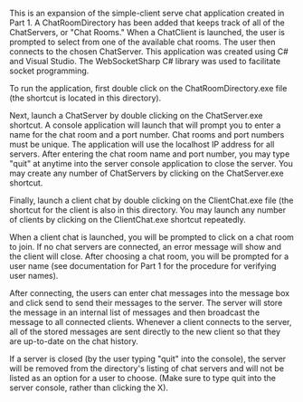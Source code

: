 This is an expansion of the simple-client serve chat application created in Part 1.  A ChatRoomDirectory has been added
that keeps track of all of the ChatServers, or "Chat Rooms."  When a ChatClient is launched, the user is prompted to select
from one of the available chat rooms.  The user then connects to the chosen ChatServer.
This application was created using C# and Visual Studio.  The WebSocketSharp C# library was used to facilitate socket programming. 

To run the application, first double click on the ChatRoomDirectory.exe file (the shortcut is located in this directory).

Next, launch a ChatServer by double clicking on the ChatServer.exe shortcut.  A console application will launch that will
prompt you to enter a name for the chat room and a port number.  Chat rooms and port numbers must be unique.  The application
will use the localhost IP address for all servers.  After entering the chat room name and port number, you may type "quit"
at anytime into the server console application to close the server.  You may create any number of ChatServers by clicking on the
ChatServer.exe shortcut. 

Finally, launch a client chat by double clicking on the ClientChat.exe file (the shortcut for the client is also in this directory.
You may launch any number of clients by clicking on the ClientChat.exe shortcut repeatedly.

When a client chat is launched, you will be prompted to click on a chat room to join.  If no chat servers are connected, an error message
will show and the client will close.  After choosing a chat room, you will be prompted for a user name (see documentation for Part 1
for the procedure for verifying user names).

After connecting, the users can enter chat messages into the message box and click send to send their messages to the
server.  The server will store the message in an internal list of messages and then broadcast the message to all connected clients.
Whenever a client connects to the server, all of the stored messages are sent directly to the new client so that they are up-to-date
on the chat history.

If a server is closed (by the user typing "quit" into the console), the server will be removed from the directory's listing of chat
servers and will not be listed as an option for a user to choose.  (Make sure to type quit into the server console, rather than clicking the
X).
